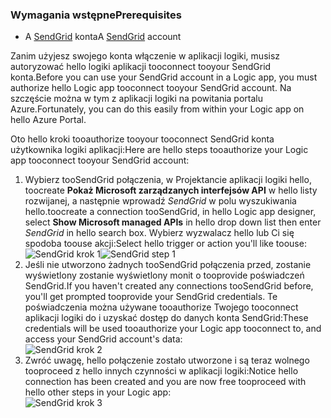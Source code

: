 ### <a name="prerequisites"></a><span data-ttu-id="080b4-101">Wymagania wstępne</span><span class="sxs-lookup"><span data-stu-id="080b4-101">Prerequisites</span></span>
* <span data-ttu-id="080b4-102">A [SendGrid](https://www.SendGrid.com/) konta</span><span class="sxs-lookup"><span data-stu-id="080b4-102">A [SendGrid](https://www.SendGrid.com/) account</span></span> 

<span data-ttu-id="080b4-103">Zanim użyjesz swojego konta włączenie w aplikacji logiki, musisz autoryzować hello logiki aplikacji tooconnect tooyour SendGrid konta.</span><span class="sxs-lookup"><span data-stu-id="080b4-103">Before you can use your SendGrid account in a Logic app, you must authorize hello Logic app tooconnect tooyour SendGrid account.</span></span> <span data-ttu-id="080b4-104">Na szczęście można w tym z aplikacji logiki na powitania portalu Azure.</span><span class="sxs-lookup"><span data-stu-id="080b4-104">Fortunately, you can do this easily from within your Logic app on hello Azure Portal.</span></span> 

<span data-ttu-id="080b4-105">Oto hello kroki tooauthorize tooyour tooconnect SendGrid konta użytkownika logiki aplikacji:</span><span class="sxs-lookup"><span data-stu-id="080b4-105">Here are hello steps tooauthorize your Logic app tooconnect tooyour SendGrid account:</span></span>

1. <span data-ttu-id="080b4-106">Wybierz tooSendGrid połączenia, w Projektancie aplikacji logiki hello, toocreate **Pokaż Microsoft zarządzanych interfejsów API** w hello listy rozwijanej, a następnie wprowadź *SendGrid* w polu wyszukiwania hello.</span><span class="sxs-lookup"><span data-stu-id="080b4-106">toocreate a connection tooSendGrid, in hello Logic app designer, select **Show Microsoft managed APIs** in hello drop down list then enter *SendGrid* in hello search box.</span></span> <span data-ttu-id="080b4-107">Wybierz wyzwalacz hello lub Ci się spodoba toouse akcji:</span><span class="sxs-lookup"><span data-stu-id="080b4-107">Select hello trigger or action you'll like toouse:</span></span>  
   <span data-ttu-id="080b4-108">![SendGrid krok 1](./media/connectors-create-api-sendgrid/sendgrid-1.png)</span><span class="sxs-lookup"><span data-stu-id="080b4-108">![SendGrid step 1](./media/connectors-create-api-sendgrid/sendgrid-1.png)</span></span>
2. <span data-ttu-id="080b4-109">Jeśli nie utworzono żadnych tooSendGrid połączenia przed, zostanie wyświetlony zostanie wyświetlony monit o tooprovide poświadczeń SendGrid.</span><span class="sxs-lookup"><span data-stu-id="080b4-109">If you haven't created any connections tooSendGrid before, you'll get prompted tooprovide your SendGrid credentials.</span></span> <span data-ttu-id="080b4-110">Te poświadczenia można używane tooauthorize Twojego tooconnect aplikacji logiki do i uzyskać dostęp do danych konta SendGrid:</span><span class="sxs-lookup"><span data-stu-id="080b4-110">These credentials will be used tooauthorize your Logic app tooconnect to, and access your SendGrid account's data:</span></span>  
   ![SendGrid krok 2](./media/connectors-create-api-sendgrid/sendgrid-2.png)
3. <span data-ttu-id="080b4-112">Zwróć uwagę, hello połączenie zostało utworzone i są teraz wolnego tooproceed z hello innych czynności w aplikacji logiki:</span><span class="sxs-lookup"><span data-stu-id="080b4-112">Notice hello connection has been created and you are now free tooproceed with hello other steps in your Logic app:</span></span>  
   ![SendGrid krok 3](./media/connectors-create-api-sendgrid/sendgrid-3.png)   

